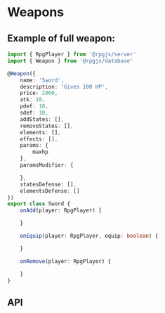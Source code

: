 # Weapons

<!--@include: ../partials/prerequisites-data.md-->

## Example of full weapon:

```ts
import { RpgPlayer } from '@rpgjs/server'
import { Weapon } from '@rpgjs/database'

@Weapon({  
    name: 'Sword',
    description: 'Gives 100 HP',
    price: 2000,
    atk: 10,
    pdef: 10,
    sdef: 10,
    addStates: [],
    removeStates: [],
    elements: [],
    effects: [],
    params: {
        maxhp
    },
    paramsModifier: {

    },
    statesDefense: [],
    elementsDefense: []
})
export class Sword {
    onAdd(player: RpgPlayer) {

    }

    onEquip(player: RpgPlayer, equip: boolean) {

    }

    onRemove(player: RpgPlayer) {

    }
}
```

## API

<!--@include: ../api/Weapon.md-->
